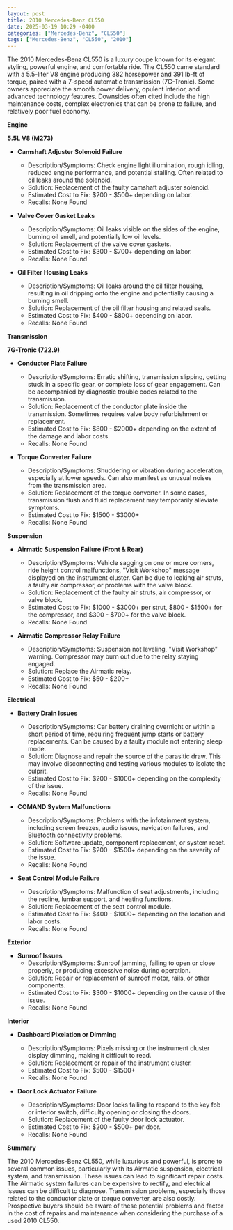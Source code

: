 ```yaml
---
layout: post
title: 2010 Mercedes-Benz CL550
date: 2025-03-19 10:29 -0400
categories: ["Mercedes-Benz", "CL550"]
tags: ["Mercedes-Benz", "CL550", "2010"]
---
```

The 2010 Mercedes-Benz CL550 is a luxury coupe known for its elegant styling, powerful engine, and comfortable ride. The CL550 came standard with a 5.5-liter V8 engine producing 382 horsepower and 391 lb-ft of torque, paired with a 7-speed automatic transmission (7G-Tronic). Some owners appreciate the smooth power delivery, opulent interior, and advanced technology features. Downsides often cited include the high maintenance costs, complex electronics that can be prone to failure, and relatively poor fuel economy.

**Engine**

**5.5L V8 (M273)**
*   **Camshaft Adjuster Solenoid Failure**
    *   Description/Symptoms: Check engine light illumination, rough idling, reduced engine performance, and potential stalling. Often related to oil leaks around the solenoid.
    *   Solution: Replacement of the faulty camshaft adjuster solenoid.
    *   Estimated Cost to Fix: $200 - $500+ depending on labor.
    *   Recalls: None Found

*   **Valve Cover Gasket Leaks**
    *   Description/Symptoms: Oil leaks visible on the sides of the engine, burning oil smell, and potentially low oil levels.
    *   Solution: Replacement of the valve cover gaskets.
    *   Estimated Cost to Fix: $300 - $700+ depending on labor.
    *   Recalls: None Found

*   **Oil Filter Housing Leaks**
    *   Description/Symptoms: Oil leaks around the oil filter housing, resulting in oil dripping onto the engine and potentially causing a burning smell.
    *   Solution: Replacement of the oil filter housing and related seals.
    *   Estimated Cost to Fix: $400 - $800+ depending on labor.
    *   Recalls: None Found

**Transmission**

**7G-Tronic (722.9)**
*   **Conductor Plate Failure**
    *   Description/Symptoms: Erratic shifting, transmission slipping, getting stuck in a specific gear, or complete loss of gear engagement. Can be accompanied by diagnostic trouble codes related to the transmission.
    *   Solution: Replacement of the conductor plate inside the transmission. Sometimes requires valve body refurbishment or replacement.
    *   Estimated Cost to Fix: $800 - $2000+ depending on the extent of the damage and labor costs.
    *   Recalls: None Found

*   **Torque Converter Failure**
    *   Description/Symptoms: Shuddering or vibration during acceleration, especially at lower speeds. Can also manifest as unusual noises from the transmission area.
    *   Solution: Replacement of the torque converter. In some cases, transmission flush and fluid replacement may temporarily alleviate symptoms.
    *   Estimated Cost to Fix: $1500 - $3000+
    *   Recalls: None Found

**Suspension**

*   **Airmatic Suspension Failure (Front & Rear)**
    *   Description/Symptoms: Vehicle sagging on one or more corners, ride height control malfunctions, "Visit Workshop" message displayed on the instrument cluster. Can be due to leaking air struts, a faulty air compressor, or problems with the valve block.
    *   Solution: Replacement of the faulty air struts, air compressor, or valve block.
    *   Estimated Cost to Fix: $1000 - $3000+ per strut, $800 - $1500+ for the compressor, and $300 - $700+ for the valve block.
    *   Recalls: None Found

*   **Airmatic Compressor Relay Failure**
    *   Description/Symptoms: Suspension not leveling, "Visit Workshop" warning. Compressor may burn out due to the relay staying engaged.
    *   Solution: Replace the Airmatic relay.
    *   Estimated Cost to Fix: $50 - $200+
    *   Recalls: None Found

**Electrical**

*   **Battery Drain Issues**
    *   Description/Symptoms: Car battery draining overnight or within a short period of time, requiring frequent jump starts or battery replacements. Can be caused by a faulty module not entering sleep mode.
    *   Solution: Diagnose and repair the source of the parasitic draw. This may involve disconnecting and testing various modules to isolate the culprit.
    *   Estimated Cost to Fix: $200 - $1000+ depending on the complexity of the issue.
    *   Recalls: None Found

*   **COMAND System Malfunctions**
    *   Description/Symptoms: Problems with the infotainment system, including screen freezes, audio issues, navigation failures, and Bluetooth connectivity problems.
    *   Solution: Software update, component replacement, or system reset.
    *   Estimated Cost to Fix: $200 - $1500+ depending on the severity of the issue.
    *   Recalls: None Found

*   **Seat Control Module Failure**
    *   Description/Symptoms: Malfunction of seat adjustments, including the recline, lumbar support, and heating functions.
    *   Solution: Replacement of the seat control module.
    *   Estimated Cost to Fix: $400 - $1000+ depending on the location and labor costs.
    *   Recalls: None Found

**Exterior**

*   **Sunroof Issues**
    * Description/Symptoms: Sunroof jamming, failing to open or close properly, or producing excessive noise during operation.
    * Solution: Repair or replacement of sunroof motor, rails, or other components.
    * Estimated Cost to Fix: $300 - $1000+ depending on the cause of the issue.
    * Recalls: None Found

**Interior**

*   **Dashboard Pixelation or Dimming**
    *   Description/Symptoms: Pixels missing or the instrument cluster display dimming, making it difficult to read.
    *   Solution: Replacement or repair of the instrument cluster.
    *   Estimated Cost to Fix: $500 - $1500+
    *   Recalls: None Found

*   **Door Lock Actuator Failure**
    *   Description/Symptoms: Door locks failing to respond to the key fob or interior switch, difficulty opening or closing the doors.
    *   Solution: Replacement of the faulty door lock actuator.
    *   Estimated Cost to Fix: $200 - $500+ per door.
    *   Recalls: None Found

**Summary**

The 2010 Mercedes-Benz CL550, while luxurious and powerful, is prone to several common issues, particularly with its Airmatic suspension, electrical system, and transmission. These issues can lead to significant repair costs. The Airmatic system failures can be expensive to rectify, and electrical issues can be difficult to diagnose. Transmission problems, especially those related to the conductor plate or torque converter, are also costly. Prospective buyers should be aware of these potential problems and factor in the cost of repairs and maintenance when considering the purchase of a used 2010 CL550.

